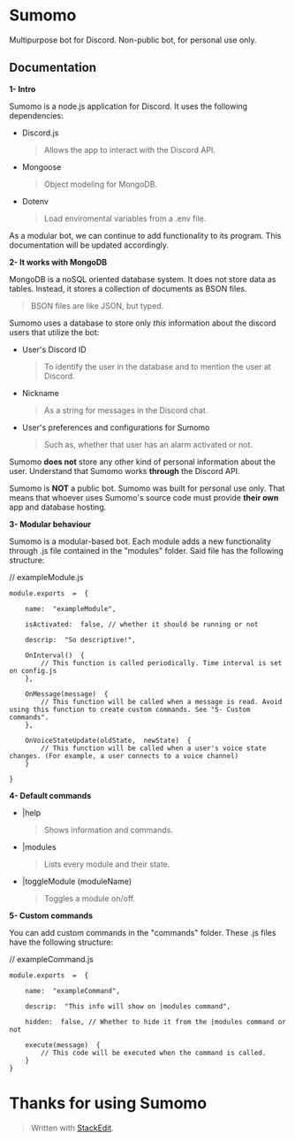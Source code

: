 ﻿# Sumomo

Multipurpose bot for Discord. Non-public bot, for personal use only.

## Documentation

**1- Intro**

Sumomo is a node.js application for Discord. It uses the following dependencies:

- Discord.js
  > Allows the app to interact with the Discord API.
- Mongoose
  > Object modeling for MongoDB.
- Dotenv
  > Load enviromental variables from a .env file.

As a modular bot, we can continue to add functionality to its program. This
documentation will be updated accordingly.

**2- It works with MongoDB**

MongoDB is a noSQL oriented database system. It does not store data as tables.
Instead, it stores a collection of documents as BSON files.

> BSON files are like JSON, but typed.

Sumomo uses a database to store only _this_ information about the discord users
that utilize the bot:

- User's Discord ID
  > To identify the user in the database and to mention the user at Discord.
- Nickname
  > As a string for messages in the Discord chat.
- User's preferences and configurations for Sumomo
  > Such as, whether that user has an alarm activated or not.

Sumomo **does not** store any other kind of personal information about the user.
Understand that Sumomo works **through** the Discord API.

Sumomo is **NOT** a public bot. Sumomo was built for personal use only. That
means that whoever uses Sumomo's source code must provide **their own** app and database hosting.

**3- Modular behaviour**

Sumomo is a modular-based bot. Each module adds a new functionality through .js file contained in the "modules" folder. Said file has the following structure:

// exampleModule.js
```
module.exports  =  {

	name:  "exampleModule",

	isActivated:  false, // whether it should be running or not

	descrip:  "So descriptive!",

	OnInterval()  {
		// This function is called periodically. Time interval is set on config.js
	},

	OnMessage(message)  {
		// This function will be called when a message is read. Avoid using this function to create custom commands. See "5- Custom commands".
	},

	OnVoiceStateUpdate(oldState,  newState)  {
		// This function will be called when a user's voice state changes. (For example, a user connects to a voice channel)
	}

}
```

**4- Default commands**

- |help
  > Shows information and commands.
  > 
- |modules
  > Lists every module and their state.
- |toggleModule (moduleName)
  > Toggles a module on/off.

**5- Custom commands**

You can add custom commands in the "commands" folder. These .js files have the following structure:

// exampleCommand.js
```
module.exports  =  {

	name:  "exampleCommand",

	descrip:  "This info will show on |modules command",

	hidden:  false, // Whether to hide it from the |modules command or not

	execute(message)  {
		// This code will be executed when the command is called.
	}
}
```

# Thanks for using Sumomo

> Written with [StackEdit](https://stackedit.io/).
